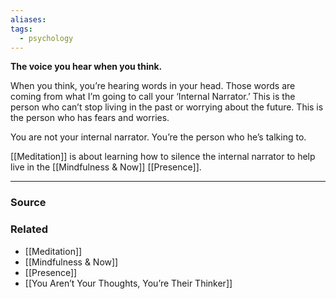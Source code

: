 ```yaml
---
aliases: 
tags:
  - psychology
---
```

**The voice you hear when you think.**

When you think, you’re hearing words in your head. Those words are coming from what I’m going to call your ‘Internal Narrator.’ This is the person who can’t stop living in the past or worrying about the future. This is the person who has fears and worries.

You are not your internal narrator. You’re the person who he’s talking to. 

[[Meditation]] is about learning how to silence the internal narrator to help live in the [[Mindfulness & Now]] [[Presence]].

---

### Source


### Related
- [[Meditation]] 
- [[Mindfulness & Now]] 
- [[Presence]] 
- [[You Aren’t Your Thoughts, You’re Their Thinker]]